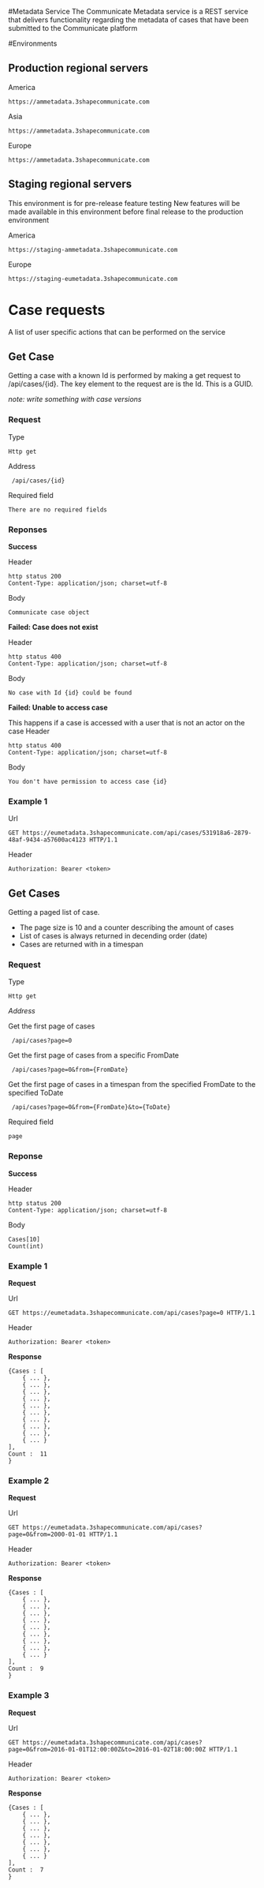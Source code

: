 #Metadata Service
The Communicate Metadata service is a REST service that delivers functionality regarding the metadata of cases that have been submitted to the Communicate platform


#Environments

## Production regional servers
America
```
https://ammetadata.3shapecommunicate.com
```
Asia 
```
https://ammetadata.3shapecommunicate.com
```
Europe
```
https://ammetadata.3shapecommunicate.com
```

## Staging regional servers
This environment is for pre-release feature testing 
New features will be made available in this environment before final release to the production environment 

America
```
https://staging-ammetadata.3shapecommunicate.com
```
Europe
```
https://staging-eumetadata.3shapecommunicate.com
```


# Case requests

A list of user specific actions that can be performed on the service 

## Get Case 
Getting a case with a known Id is performed by making a get request to /api/cases/{id}. The key element to the request are is the Id. This is a GUID.

_note: write something with case versions_

### Request

Type 
```
Http get
```

Address
```
 /api/cases/{id}
```

Required field
```
There are no required fields
```

### Reponses

**Success**

Header
```
http status 200
Content-Type: application/json; charset=utf-8
```

Body
```
Communicate case object
```

**Failed: Case does not exist**

Header
```
http status 400
Content-Type: application/json; charset=utf-8
```

Body
```
No case with Id {id} could be found
```

**Failed: Unable to access case**

This happens if a case is accessed with a user that is not an actor on the case
Header
```
http status 400
Content-Type: application/json; charset=utf-8
```

Body
```
You don't have permission to access case {id}
```

### Example 1
Url
```
GET https://eumetadata.3shapecommunicate.com/api/cases/531918a6-2879-48af-9434-a57600ac4123 HTTP/1.1
```
Header
```
Authorization: Bearer <token>
```


## Get Cases 
Getting a paged list of case.

* The page size is 10 and a counter describing the amount of cases
* List of cases is always returned in decending order (date)
* Cases are returned with in a timespan

### Request

Type 
```
Http get
```

_Address_

Get the first page of cases
```
 /api/cases?page=0
```

Get the first page of cases from a specific FromDate 
```
 /api/cases?page=0&from={FromDate}
```
Get the first page of cases in a timespan from the specified FromDate to the specified ToDate 
```
 /api/cases?page=0&from={FromDate}&to={ToDate}
```

Required field
```
page
```

### Reponse

**Success**

Header
```
http status 200
Content-Type: application/json; charset=utf-8
```

Body
```
Cases[10]
Count(int)
```

### Example 1

**Request**

Url
```
GET https://eumetadata.3shapecommunicate.com/api/cases?page=0 HTTP/1.1
```
Header
```
Authorization: Bearer <token>
```

**Response**

```
{Cases : [
    { ... },
    { ... },
    { ... },
    { ... },
    { ... },
    { ... },
    { ... },
    { ... },
    { ... },
    { ... }
],
Count :  11
} 
```

### Example 2

**Request**

Url
```
GET https://eumetadata.3shapecommunicate.com/api/cases?page=0&from=2000-01-01 HTTP/1.1
```
Header
```
Authorization: Bearer <token>
```

**Response**

```
{Cases : [
    { ... },
    { ... },
    { ... },
    { ... },
    { ... },
    { ... },
    { ... },
    { ... },
    { ... }
],
Count :  9
} 
```

### Example 3

**Request**

Url
```
GET https://eumetadata.3shapecommunicate.com/api/cases?page=0&from=2016-01-01T12:00:00Z&to=2016-01-02T18:00:00Z HTTP/1.1
```
Header
```
Authorization: Bearer <token>
```

**Response**

```
{Cases : [
    { ... },
    { ... },
    { ... },
    { ... },
    { ... },
    { ... },
    { ... }
],
Count :  7
} 
```
